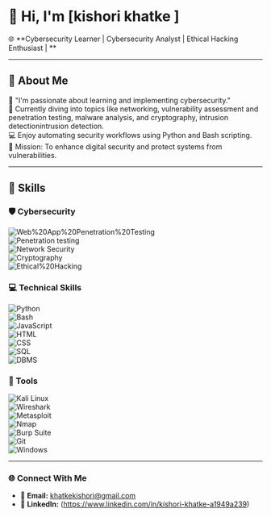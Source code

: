  # 👋 Hi, I'm [kishori khatke ]  
🌐 **Cybersecurity Learner | Cybersecurity Analyst | Ethical Hacking Enthusiast |  **  

---

## 🚀 **About Me**  
🔐 "I'm passionate about learning and implementing cybersecurity."   
🌱 Currently diving into topics like networking, vulnerability assessment and penetration testing, malware analysis, and cryptography, intrusion detectionintrusion detection.  
💻 Enjoy automating security workflows using Python and Bash scripting.  
🎯 Mission: To enhance digital security and protect systems from vulnerabilities.  

---

## 🌟 **Skills**  

### 🛡️ Cybersecurity  
![Web%20App%20Penetration%20Testing](https://img.shields.io/badge/Web%20App%20Penetration%20Testing-Beginner-green)  
![Penetration testing](https://img.shields.io/badge/Penetration%20Testing-Beginner-darkgreen)    
![Network Security](https://img.shields.io/badge/Network%20Security-Beginner-blue)  
![Cryptography](https://img.shields.io/badge/Cryptography-Beginner-yellow)  
![Ethical%20Hacking](https://img.shields.io/badge/Ethical%20Hacking-Beginner-darkblue)  
### 💻 Technical Skills  
![Python](https://img.shields.io/badge/Python-Beginner-blue)  
![Bash](https://img.shields.io/badge/Bash-Scripting-orange)  
![JavaScript](https://img.shields.io/badge/JavaScript-Beginner-yellow)  
![HTML](https://img.shields.io/badge/HTML-Beginner-orange)  
![CSS](https://img.shields.io/badge/CSS-Beginner-purple)  
![SQL](https://img.shields.io/badge/SQL-Beginner-blue)  
![DBMS](https://img.shields.io/badge/DBMS-Beginner-green)  

### 🔧 Tools  
![Kali Linux](https://img.shields.io/badge/Kali%20Linux-Beginner-brightgreen)  
![Wireshark](https://img.shields.io/badge/Wireshark-Beginner-blue)  
![Metasploit](https://img.shields.io/badge/Metasploit-Beginner-red)  
![Nmap](https://img.shields.io/badge/Nmap-Beginner-darkyello)  
![Burp Suite](https://img.shields.io/badge/Burp%20Suite-Beginner-orange)  
![Git](https://img.shields.io/badge/Git-Beginner-purple)  
![Windows](https://img.shields.io/badge/Windows-Beginner-blue)   

---
### 🌐 Connect With Me
- 📧 **Email:** [khatkekishori@gmail.com](mailto:khatkekishori@gmail.com)
- 💼 **LinkedIn:** (https://www.linkedin.com/in/kishori-khatke-a1949a239)



